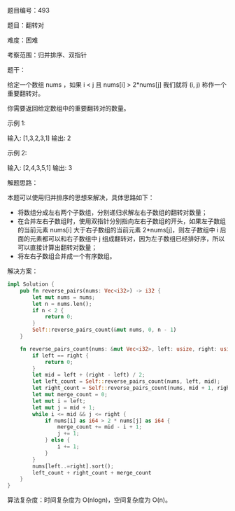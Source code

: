 题目编号：493

题目：翻转对

难度：困难

考察范围：归并排序、双指针

题干：

给定一个数组 nums ，如果 i < j 且 nums[i] > 2*nums[j] 我们就将 (i, j) 称作一个重要翻转对。

你需要返回给定数组中的重要翻转对的数量。

示例 1:

输入: [1,3,2,3,1]
输出: 2

示例 2:

输入: [2,4,3,5,1]
输出: 3

解题思路：

本题可以使用归并排序的思想来解决，具体思路如下：

- 将数组分成左右两个子数组，分别递归求解左右子数组的翻转对数量；
- 在合并左右子数组时，使用双指针分别指向左右子数组的开头，如果左子数组的当前元素 nums[i] 大于右子数组的当前元素 2*nums[j]，则左子数组中 i 后面的元素都可以和右子数组中 j 组成翻转对，因为左子数组已经排好序，所以可以直接计算出翻转对数量；
- 将左右子数组合并成一个有序数组。

解决方案：

```rust
impl Solution {
    pub fn reverse_pairs(nums: Vec<i32>) -> i32 {
        let mut nums = nums;
        let n = nums.len();
        if n < 2 {
            return 0;
        }
        Self::reverse_pairs_count(&mut nums, 0, n - 1)
    }

    fn reverse_pairs_count(nums: &mut Vec<i32>, left: usize, right: usize) -> i32 {
        if left == right {
            return 0;
        }
        let mid = left + (right - left) / 2;
        let left_count = Self::reverse_pairs_count(nums, left, mid);
        let right_count = Self::reverse_pairs_count(nums, mid + 1, right);
        let mut merge_count = 0;
        let mut i = left;
        let mut j = mid + 1;
        while i <= mid && j <= right {
            if nums[i] as i64 > 2 * nums[j] as i64 {
                merge_count += mid - i + 1;
                j += 1;
            } else {
                i += 1;
            }
        }
        nums[left..=right].sort();
        left_count + right_count + merge_count
    }
}
```

算法复杂度：时间复杂度为 O(nlogn)，空间复杂度为 O(n)。